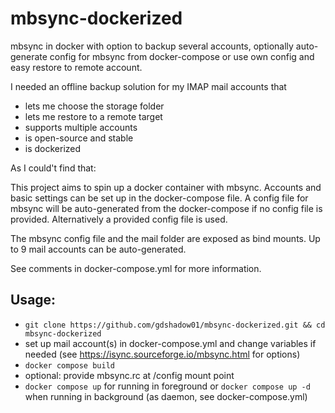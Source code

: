 # mbsync-dockerized
mbsync in docker with option to backup several accounts, optionally auto-generate config for mbsync from docker-compose or use own config and easy restore to remote account.

I needed an offline backup solution for my IMAP mail accounts that
- lets me choose the storage folder
- lets me restore to a remote target
- supports multiple accounts
- is open-source and stable
- is dockerized

As I could't find that:

This project aims to spin up a docker container with mbsync. Accounts and basic settings can be set up in the docker-compose file. A config file for mbsync will be auto-generated from the docker-compose if no config file is provided. Alternatively a provided config file is used. 

The mbsync config file and the mail folder are exposed as bind mounts. Up to 9 mail accounts can be auto-generated. 

See comments in docker-compose.yml for more information.

## Usage: 
- `git clone https://github.com/gdshadow01/mbsync-dockerized.git && cd mbsync-dockerized`
- set up mail account(s) in docker-compose.yml and change variables if needed (see https://isync.sourceforge.io/mbsync.html for options)
- `docker compose build`
- optional: provide mbsync.rc at /config mount point
- `docker compose up` for running in foreground or `docker compose up -d` when running in background (as daemon, see docker-compose.yml)

